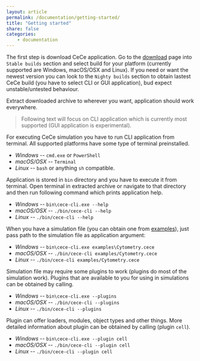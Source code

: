 ```yaml
---
layout: article
permalink: /documentation/getting-started/
title: "Getting started"
share: false
categories:
    - documentation
---
```


The first step is download CeCe application. Go to the [download](/download/) page into `Stable builds` section and select build for your platform (currently supported are Windows, macOS/OSX and Linux). If you need or want the newest version you can look to the `Nighty builds` section to obtain lastest CeCe build (you have to select CLI or GUI application), bud expect unstable/untested behaviour.

Extract downloaded archive to wherever you want, application should work everywhere.

> Following text will focus on CLI application which is currently most supported (GUI application is experimental).

For executing CeCe simulation you have to run CLI application from terminal. All supported platforms have some type of terminal preinstalled.

* *Windows* -- `cmd.exe` or `PowerShell`
* *macOS/OSX* -- `Terminal`
* *Linux* -- `bash` or anything `sh` compatible.

Application is stored in `bin` directory and you have to execute it from terminal. Open terminal in extracted archive or navigate to that directory and then run following command which prints application help.

* *Windows* -- `bin\cece-cli.exe --help`
* *macOS/OSX* -- `./bin/cece-cli --help`
* *Linux* -- `./bin/cece-cli --help`

When you have a simulation file (you can obtain one from [examples](https://github.com/GeorgievLab/CeCe-examples)), just pass path to the simulation file as application argument:

* *Windows* -- `bin\cece-cli.exe examples\Cytometry.cece`
* *macOS/OSX* -- `./bin/cece-cli examples/Cytometry.cece`
* *Linux* -- `./bin/cece-cli examples/Cytometry.cece`

Simulation file may require some plugins to work (plugins do most of the simulation work). Plugins that are available to you for using in simulations can be obtained by calling.

* *Windows* -- `bin\cece-cli.exe --plugins`
* *macOS/OSX* -- `./bin/cece-cli --plugins`
* *Linux* -- `./bin/cece-cli --plugins`

Plugin can offer loaders, modules, object types and other things. More detailed information about plugin can be obtained by calling (plugin `cell`).

* *Windows* -- `bin\cece-cli.exe --plugin cell`
* *macOS/OSX* -- `./bin/cece-cli --plugin cell`
* *Linux* -- `./bin/cece-cli --plugin cell`